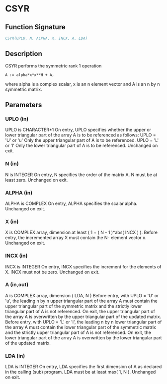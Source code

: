 # CSYR

## Function Signature

```fortran
CSYR(UPLO, N, ALPHA, X, INCX, A, LDA)
```

## Description


 CSYR   performs the symmetric rank 1 operation

    A := alpha*x*x**H + A,

 where alpha is a complex scalar, x is an n element vector and A is an
 n by n symmetric matrix.

## Parameters

### UPLO (in)

UPLO is CHARACTER*1 On entry, UPLO specifies whether the upper or lower triangular part of the array A is to be referenced as follows: UPLO = 'U' or 'u' Only the upper triangular part of A is to be referenced. UPLO = 'L' or 'l' Only the lower triangular part of A is to be referenced. Unchanged on exit.

### N (in)

N is INTEGER On entry, N specifies the order of the matrix A. N must be at least zero. Unchanged on exit.

### ALPHA (in)

ALPHA is COMPLEX On entry, ALPHA specifies the scalar alpha. Unchanged on exit.

### X (in)

X is COMPLEX array, dimension at least ( 1 + ( N - 1 )*abs( INCX ) ). Before entry, the incremented array X must contain the N- element vector x. Unchanged on exit.

### INCX (in)

INCX is INTEGER On entry, INCX specifies the increment for the elements of X. INCX must not be zero. Unchanged on exit.

### A (in,out)

A is COMPLEX array, dimension ( LDA, N ) Before entry, with UPLO = 'U' or 'u', the leading n by n upper triangular part of the array A must contain the upper triangular part of the symmetric matrix and the strictly lower triangular part of A is not referenced. On exit, the upper triangular part of the array A is overwritten by the upper triangular part of the updated matrix. Before entry, with UPLO = 'L' or 'l', the leading n by n lower triangular part of the array A must contain the lower triangular part of the symmetric matrix and the strictly upper triangular part of A is not referenced. On exit, the lower triangular part of the array A is overwritten by the lower triangular part of the updated matrix.

### LDA (in)

LDA is INTEGER On entry, LDA specifies the first dimension of A as declared in the calling (sub) program. LDA must be at least max( 1, N ). Unchanged on exit.

